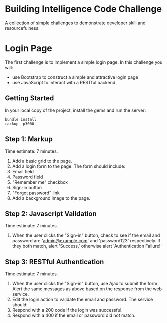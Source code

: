 Building Intelligence Code Challenge
====================================

A collection of simple challenges to demonstrate developer skill and resourcefulness.


# Login Page

The first challenge is to implement a simple login page.  In this challenge you will:

* use Bootstrap to construct a simple and attractive login page
* use JavaScript to interact with a RESTful backend

## Getting Started

In your local copy of the project, install the gems and run the server:

```
bundle install
rackup -p3000
```

## Step 1: Markup

Time estimate: 7 minutes.

1. Add a basic grid to the page.
2. Add a login form to the page.  The form should include:
  1. Email field
  2. Password field
  3. "Remember me" checkbox
  4. Sign-in button
  5. "Forgot password" link
3. Add a background image to the page.


## Step 2: Javascript Validation

Time estimate: 7 minutes.

1. When the user clicks the "Sign-in" button, check to see if the email and password are 'admin@example.com' and 'password123' respectively.  If they both match, alert 'Success,' otherwise alert 'Authentication Failure!'


## Step 3: RESTful Authentication

Time estimate: 7 minutes.

1. When the user clicks the "Sign-in" button, use Ajax to submit the form.  Alert the same messages as above based on the response from the web service.
2. Edit the login action to validate the email and password.  The service should:
  1. Respond with a 200 code if the login was successful.
  2. Respond with a 400 if the email or password did not match.
